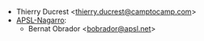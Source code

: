 - Thierry Ducrest \<<thierry.ducrest@camptocamp.com>\>
- [APSL-Nagarro](<https://apsl.tech>):
  - Bernat Obrador \<<bobrador@apsl.net>\>